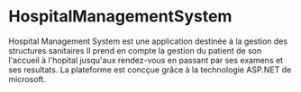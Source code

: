 # HospitalManagementSystem
Hospital Management System est une application destinée à la gestion des structures sanitaires
Il prend en compte la gestion du patient de son l'accueil à l'hopital jusqu'aux rendez-vous en passant par ses examens et ses resultats.
 La plateforme est concçue grâce à la technologie ASP.NET de microsoft.
